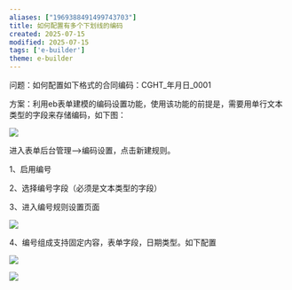 ```yaml
---
aliases: ["1969388491499743703"]
title: 如何配置有多个下划线的编码
created: 2025-07-15
modified: 2025-07-15
tags: ['e-builder']
theme: e-builder
---
```


问题：如何配置如下格式的合同编码：CGHT\_年月日\_0001

方案：利用eb表单建模的编码设置功能，使用该功能的前提是，需要用单行文本类型的字段来存储编码，如下图：

![](aadaec5e33c437172bb7f161e2cca068.jpg)

进入表单后台管理-->编码设置，点击新建规则。

1、启用编号

2、选择编号字段（必须是文本类型的字段）

3、进入编号规则设置页面

![](d75968643201118b5257bd7297d5c9d4.jpg)

4、编号组成支持固定内容，表单字段，日期类型。如下配置

![](06e7294df1cf977fbe1c75acca0915fe.jpg)

![](5c5c2cbfceed0870e003b28fc610ed7c.jpg)